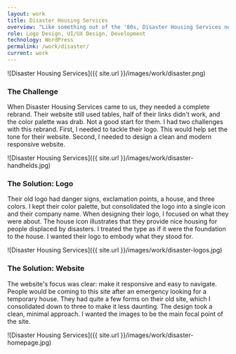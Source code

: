 ```yaml
---
layout: work
title: Disaster Housing Services
overview: "Like something out of the '80s, Disaster Housing Services needed a complete rebrand. They needed a new logo and a new website to push themselves above the competition. The logo illustrates their main focus: finding homes for people in crisis. The responsive website strives to create a friendly user interface for the greatest ease-of-use."
role: Logo Design, UI/UX Design, Development
technology: WordPress
permalink: /work/disaster/
current: work
---
```

![Disaster Housing Services]({{ site.url }}/images/work/disaster.png)

### The Challenge
When Disaster Housing Services came to us, they needed a complete rebrand. Their website still used tables, half of their links didn't work, and the color palette was drab. Not a good start for them. I had two challenges with this rebrand. First, I needed to tackle their logo. This would help set the tone for their website. Second, I needed to design a clean and modern responsive website.

![Disaster Housing Services]({{ site.url }}/images/work/disaster-handhelds.jpg)

### The Solution: Logo
Their old logo had danger signs, exclamation points, a house, and three colors. I kept their color palette, but consolidated the logo into a single icon and their company name. When designing their logo, I focused on what they were about. The house icon illustrates that they provide nice housing for people displaced by disasters. I treated the type as if it were the foundation to the house. I wanted their logo to embody what they stood for.

![Disaster Housing Services]({{ site.url }}/images/work/disaster-logos.jpg)

### The Solution: Website
The website's focus was clear: make it responsive and easy to navigate. People would be coming to this site after an emergency looking for a temporary house. They had quite a few forms on their old site, which I consolidated down to three to make it less daunting. The design took a clean, minimal approach. I wanted the images to be the main focal point of the site.

![Disaster Housing Services]({{ site.url }}/images/work/disaster-homepage.jpg)